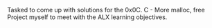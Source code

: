 Tasked to come up with solutions for the 0x0C. C - More malloc, free Project myself to meet with the ALX learning objectives.
